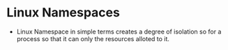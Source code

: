 # Linux Namespaces

- Linux Namespace in simple terms creates a degree of isolation so for a process so that it can only the resources alloted to it.
